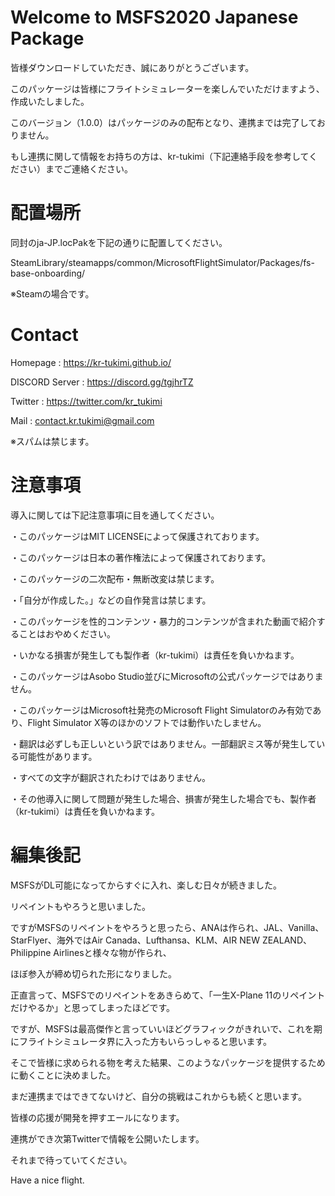 # Welcome to MSFS2020 Japanese Package

皆様ダウンロードしていただき、誠にありがとうございます。

このパッケージは皆様にフライトシミュレーターを楽しんでいただけますよう、作成いたしました。

このバージョン（1.0.0）はパッケージのみの配布となり、連携までは完了しておりません。

もし連携に関して情報をお持ちの方は、kr-tukimi（下記連絡手段を参考してください）までご連絡ください。

# 配置場所

同封のja-JP.locPakを下記の通りに配置してください。

SteamLibrary/steamapps/common/MicrosoftFlightSimulator/Packages/fs-base-onboarding/

※Steamの場合です。

# Contact

Homepage : https://kr-tukimi.github.io/

DISCORD Server : https://discord.gg/tgjhrTZ

Twitter : https://twitter.com/kr_tukimi

Mail : contact.kr.tukimi@gmail.com

※スパムは禁じます。

# 注意事項
導入に関しては下記注意事項に目を通してください。

・このパッケージはMIT LICENSEによって保護されております。

・このパッケージは日本の著作権法によって保護されております。

・このパッケージの二次配布・無断改変は禁じます。

・「自分が作成した。」などの自作発言は禁じます。

・このパッケージを性的コンテンツ・暴力的コンテンツが含まれた動画で紹介することはおやめください。

・いかなる損害が発生しても製作者（kr-tukimi）は責任を負いかねます。

・このパッケージはAsobo Studio並びにMicrosoftの公式パッケージではありません。

・このパッケージはMicrosoft社発売のMicrosoft Flight Simulatorのみ有効であり、Flight Simulator X等のほかのソフトでは動作いたしません。

・翻訳は必ずしも正しいという訳ではありません。一部翻訳ミス等が発生している可能性があります。

・すべての文字が翻訳されたわけではありません。

・その他導入に関して問題が発生した場合、損害が発生した場合でも、製作者（kr-tukimi）は責任を負いかねます。

# 編集後記

MSFSがDL可能になってからすぐに入れ、楽しむ日々が続きました。

リペイントもやろうと思いました。

ですがMSFSのリペイントをやろうと思ったら、ANAは作られ、JAL、Vanilla、StarFlyer、海外ではAir Canada、Lufthansa、KLM、AIR NEW ZEALAND、Philippine Airlinesと様々な物が作られ、

ほぼ参入が締め切られた形になりました。

正直言って、MSFSでのリペイントをあきらめて、「一生X-Plane 11のリペイントだけやるか」と思ってしまったほどです。

ですが、MSFSは最高傑作と言っていいほどグラフィックがきれいで、これを期にフライトシミュレータ界に入った方もいらっしゃると思います。

そこで皆様に求められる物を考えた結果、このようなパッケージを提供するために動くことに決めました。

まだ連携まではできてないけど、自分の挑戦はこれからも続くと思います。

皆様の応援が開発を押すエールになります。

連携ができ次第Twitterで情報を公開いたします。

それまで待っていてください。

Have a nice flight.
